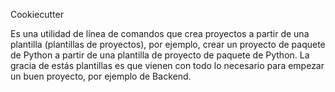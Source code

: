 Cookiecutter

Es una utilidad de línea de comandos que crea proyectos a partir de una plantilla (plantillas de proyectos), por ejemplo, crear un proyecto de paquete de Python a partir de una plantilla de proyecto de paquete de Python. La gracia de estás plantillas es que vienen con todo lo necesario para empezar un buen proyecto, por ejemplo de Backend.

